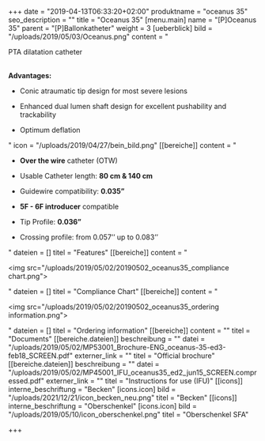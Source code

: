 +++
date = "2019-04-13T06:33:20+02:00"
produktname = "oceanus 35"
seo_description = ""
title = "Oceanus 35"
[menu.main]
name = "[P]Oceanus 35"
parent = "[P]Ballonkatheter"
weight = 3
[ueberblick]
bild = "/uploads/2019/05/03/Oceanus.png"
content = "<p>PTA dilatation catheter</p><p></p><p><br><strong>Advantages:</strong></p><ul><li><p>Conic atraumatic tip design for most severe lesions</p></li><li><p>Enhanced dual lumen shaft design for excellent pushability and trackability</p></li><li><p>Optimum deflation</p></li></ul>"
icon = "/uploads/2019/04/27/bein_bild.png"
[[bereiche]]
content = "<ul><li><p><strong>Over the wire</strong> catheter (OTW)</p></li><li><p>Usable Catheter length: <strong>80 cm &amp; 140 cm</strong></p></li><li><p>Guidewire compatibility: <strong>0.035”</strong></p></li><li><p><strong>5F - 6F introducer</strong> compatible</p></li><li><p>Tip Profile: <strong>0.036”</strong></p></li><li><p>Crossing profile: from 0.057’’ up to 0.083’’</p></li></ul>"
dateien = []
titel = "Features"
[[bereiche]]
content = "<p><img src=\"/uploads/2019/05/02/20190502_oceanus35_compliance chart.png\"></p>"
dateien = []
titel = "Compliance Chart"
[[bereiche]]
content = "<p><img src=\"/uploads/2019/05/02/20190502_oceanus35_ordering information.png\"></p>"
dateien = []
titel = "Ordering information"
[[bereiche]]
content = ""
titel = "Documents"
[[bereiche.dateien]]
beschreibung = ""
datei = "/uploads/2019/05/02/MP53001_Brochure-ENG_oceanus-35-ed3-feb18_SCREEN.pdf"
externer_link = ""
titel = "Official brochure"
[[bereiche.dateien]]
beschreibung = ""
datei = "/uploads/2019/05/02/MP45001_IFU_oceanus35_ed2_jun15_SCREEN.compressed.pdf"
externer_link = ""
titel = "Instructions for use (IFU)"
[[icons]]
interne_beschriftung = "Becken"
[icons.icon]
bild = "/uploads/2021/12/21/icon_becken_neu.png"
titel = "Becken"
[[icons]]
interne_beschriftung = "Oberschenkel"
[icons.icon]
bild = "/uploads/2019/05/10/icon_oberschenkel.png"
titel = "Oberschenkel SFA"

+++
